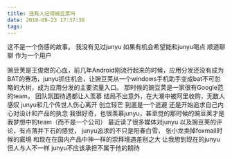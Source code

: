 ```yaml
---
title: 还有人记得豌豆荚吗
date: 2018-08-23 17:37:38
tags:
---
```

这不是一个伤感的故事。
我没有见过junyu 如果有机会希望能和junyu喝点 顺道聊聊 作为一个用户

豌豆荚是王俊煜的心血，前几年Android刚流行起来的时候，应用分发还没有成为BAT的赛场，junyu抓住机会，让豌豆荚从一个windows手机助手变成bat不可忽略的大树，成为应用分发的主要流量入口。
那时候的豌豆荚是一家很有Google范的team，
团队氛围待遇都让人羡慕
结局不出意外，在大潮中被阿里收购，无数人感叹
junyu和几个传世人伤心离开 创立轻芒 到底是一个逃避 还是开始追求自己内心对设计和产品的执念
我很好奇，也很羡慕junyu，甚至觉的那时候的豌豆荚才是我梦想中的team（而不是一个公司）
最近读了很多媒体对junyu 以及豌豆荚的评论，有点落井下石的感觉，
junyu追求的不只是阳春白雪，
张小龙卖掉foxmail时候的窘境 和现在在国内产品中神一样的崇拜境遇差别之大 让我想到现在的junyu 但人与人不一样 junyu不应该承担不属于他的期待